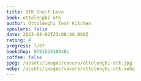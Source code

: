 ```yaml
---
title: OTK Shelf Love
book: ottolenghi-otk
author: Ottolenghi Test Kitchen
spoilers: false
date: 2023-08-02T23:00:00.000Z
rating: 4
progress: 7/87
bookshop: 9781529109481
coffee: false
jpeg: /assets/images/covers/ottolenghi-otk.jpg
webp: /assets/images/covers/ottolenghi-otk.webp
---
```


